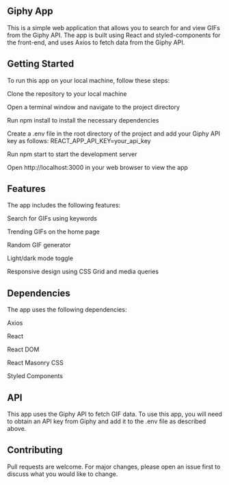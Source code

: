 ## Giphy App
This is a simple web application that allows you to search for and view GIFs from the Giphy API. The app is built using React and styled-components for the front-end, and uses Axios to fetch data from the Giphy API.

## Getting Started
To run this app on your local machine, follow these steps:

Clone the repository to your local machine

Open a terminal window and navigate to the project directory

Run npm install to install the necessary dependencies

Create a .env file in the root directory of the project and add your Giphy API key as follows: REACT_APP_API_KEY=your_api_key

Run npm start to start the development server

Open http://localhost:3000 in your web browser to view the app

## Features
The app includes the following features:

Search for GIFs using keywords

Trending GIFs on the home page

Random GIF generator

Light/dark mode toggle

Responsive design using CSS Grid and media queries

## Dependencies
The app uses the following dependencies:

Axios

React

React DOM

React Masonry CSS

Styled Components

## API
This app uses the Giphy API to fetch GIF data. To use this app, you will need to obtain an API key from Giphy and add it to the .env file as described above.

## Contributing
Pull requests are welcome. For major changes, please open an issue first to discuss what you would like to change.